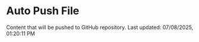 # Auto Push File

Content that will be pushed to GitHub repository.
Last updated: 07/08/2025, 01:20:11 PM